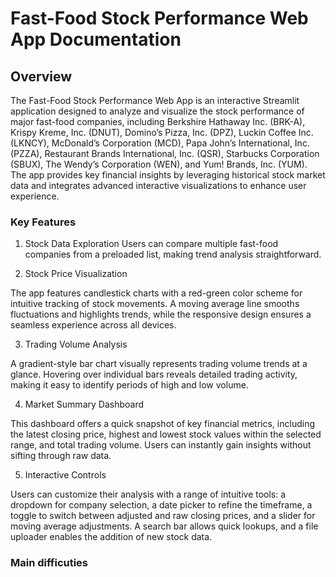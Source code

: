# Fast-Food Stock Performance Web App Documentation

## Overview

The Fast-Food Stock Performance Web App is an interactive Streamlit application designed to analyze and visualize the stock performance of major fast-food companies, including Berkshire Hathaway Inc. (BRK-A), Krispy Kreme, Inc. (DNUT), Domino’s Pizza, Inc. (DPZ), Luckin Coffee Inc. (LKNCY), McDonald’s Corporation (MCD), Papa John’s International, Inc. (PZZA), Restaurant Brands International, Inc. (QSR), Starbucks Corporation (SBUX), The Wendy’s Corporation (WEN), and Yum! Brands, Inc. (YUM). The app provides key financial insights by leveraging historical stock market data and integrates advanced interactive visualizations to enhance user experience.

### Key Features

1. Stock Data Exploration
   Users can compare multiple fast-food companies from a preloaded list, making trend analysis straightforward.

2. Stock Price Visualization

The app features candlestick charts with a red-green color scheme for intuitive tracking of stock movements. A moving average line smooths fluctuations and highlights trends, while the responsive design ensures a seamless experience across all devices.

3. Trading Volume Analysis

A gradient-style bar chart visually represents trading volume trends at a glance. Hovering over individual bars reveals detailed trading activity, making it easy to identify periods of high and low volume.

4. Market Summary Dashboard

This dashboard offers a quick snapshot of key financial metrics, including the latest closing price, highest and lowest stock values within the selected range, and total trading volume. Users can instantly gain insights without sifting through raw data.

5. Interactive Controls

Users can customize their analysis with a range of intuitive tools: a dropdown for company selection, a date picker to refine the timeframe, a toggle to switch between adjusted and raw closing prices, and a slider for moving average adjustments. A search bar allows quick lookups, and a file uploader enables the addition of new stock data.

### Main difficuties
